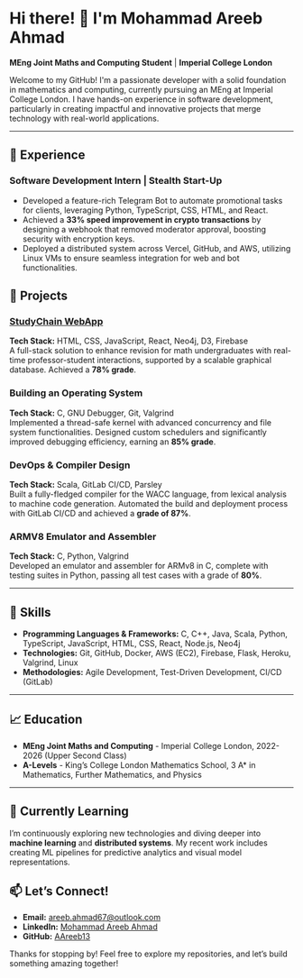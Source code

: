 # Hi there! 👋 I'm Mohammad Areeb Ahmad

**MEng Joint Maths and Computing Student** | **Imperial College London**

Welcome to my GitHub! I'm a passionate developer with a solid foundation in mathematics and computing, currently pursuing an MEng at Imperial College London. I have hands-on experience in software development, particularly in creating impactful and innovative projects that merge technology with real-world applications.

---

## 💼 Experience

### Software Development Intern | Stealth Start-Up
- Developed a feature-rich Telegram Bot to automate promotional tasks for clients, leveraging Python, TypeScript, CSS, HTML, and React.
- Achieved a **33% speed improvement in crypto transactions** by designing a webhook that removed moderator approval, boosting security with encryption keys.
- Deployed a distributed system across Vercel, GitHub, and AWS, utilizing Linux VMs to ensure seamless integration for web and bot functionalities.

## 🚀 Projects

### [StudyChain WebApp](https://github.com/AAreeb13/StudyChain)
**Tech Stack:** HTML, CSS, JavaScript, React, Neo4j, D3, Firebase  
A full-stack solution to enhance revision for math undergraduates with real-time professor-student interactions, supported by a scalable graphical database. Achieved a **78% grade**.

### Building an Operating System
**Tech Stack:** C, GNU Debugger, Git, Valgrind  
Implemented a thread-safe kernel with advanced concurrency and file system functionalities. Designed custom schedulers and significantly improved debugging efficiency, earning an **85% grade**.

### DevOps & Compiler Design
**Tech Stack:** Scala, GitLab CI/CD, Parsley  
Built a fully-fledged compiler for the WACC language, from lexical analysis to machine code generation. Automated the build and deployment process with GitLab CI/CD and achieved a **grade of 87%**.

### ARMV8 Emulator and Assembler
**Tech Stack:** C, Python, Valgrind  
Developed an emulator and assembler for ARMv8 in C, complete with testing suites in Python, passing all test cases with a grade of **80%**.

---

## 🧠 Skills

- **Programming Languages & Frameworks:** C, C++, Java, Scala, Python, TypeScript, JavaScript, HTML, CSS, React, Node.js, Neo4j
- **Technologies:** Git, GitHub, Docker, AWS (EC2), Firebase, Flask, Heroku, Valgrind, Linux
- **Methodologies:** Agile Development, Test-Driven Development, CI/CD (GitLab)

---

## 📈 Education
- **MEng Joint Maths and Computing** - Imperial College London, 2022-2026 (Upper Second Class)
- **A-Levels** - King’s College London Mathematics School, 3 A* in Mathematics, Further Mathematics, and Physics

---

## 🌱 Currently Learning
I’m continuously exploring new technologies and diving deeper into **machine learning** and **distributed systems**. My recent work includes creating ML pipelines for predictive analytics and visual model representations.

## 📫 Let’s Connect!
- **Email:** areeb.ahmad67@outlook.com
- **LinkedIn:** [Mohammad Areeb Ahmad](https://www.linkedin.com/in/mohammad-areeb-ahmad-imperial)
- **GitHub:** [AAreeb13](https://github.com/AAreeb13)

Thanks for stopping by! Feel free to explore my repositories, and let’s build something amazing together!
